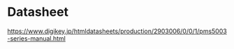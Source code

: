 
# Datasheet
https://www.digikey.jp/htmldatasheets/production/2903006/0/0/1/pms5003-series-manual.html

